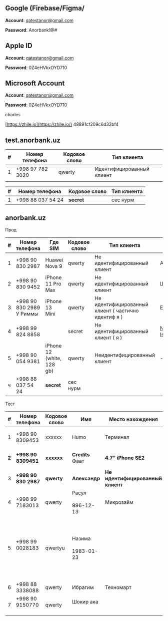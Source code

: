 ## **Google (Firebase/Figma/**

**Account**: [qatestanor@gmail.com](mailto:qatestanor@gmail.com)

**Password**: Anorbank!@#

## **Apple ID**

**Account:** [qatestanor@gmail.com](mailto:qatestanor@gmail.com)

**Password**: 0Z4eHVkxOYD710

## **Microsoft Account**

**Account**: [qatestanor@gmail.com](mailto:qatestanor@gmail.com)

**Password**: 0Z4eHVkxOYD710

charles

 [https://zhile.io](https://zhile.io/) 48891cf209c6d32bf4
## test.anorbank.uz

| #   | Номер телефона   | Кодовое слово | Тип клиента               |
| --- | ---------------- | ------------- | ------------------------- |
| 1   | +998 97 782 3020 | qwerty        | Идентифицированный клиент |
|     |                  |               |                           |

| #   | Номер телефона    | Кодовое слово | Тип клиента |
| --- | ----------------- | ------------- | ----------- |
| 1   | +998 88 037 54 24 | **secret**    | сес нурм    |

  

## anorbank.uz

Прод 

| #   | Номер телефона              | Где SIM                   | Кодовое слово | Тип клиента                                         | Имя                                                                                        |
| --- | --------------------------- | ------------------------- | ------------- | --------------------------------------------------- | ------------------------------------------------------------------------------------------ |
| 1   | +998 90  830 2987           | Huawei Nova 9             | qwerty        | Не идентифицированный клиент                        | Александр                                                                                  |
| 2   | +998 90 830 9452            | iPhone 11 Pro Max         | qwerty        | Не идентифицированный клиент                        | Шерзод                                                                                     |
| 3   | +998 90 830 2989<br>У Риммы | iPhone 13 Mini<br>        | qwerty        | Не идентифицированный клиент ( частично идентиф я ) | Ecosystem                                                                                  |
| 4   | +998 99 824 8858            |                           | secret        | Не идентифицированный клиент ( я )                  | [Nurmuhammad Isayev](https://confluence.anorbank.uz/confluence/display/~n.isayev@hlsys.uz) |
| 5   | +998 90 054 9381            | iPhone 12 (white, 128 gb) | qwerty        | Неидентифицированный клиент                         | -                                                                                          |
| ч   | +998 88 037 54 24           | **secret**                | сес нурм      |                                                     |                                                                                            |

Тест 

| #     | Номер телефона          | Кодовое слово | Имя                      | Место нахождения                 | Карты                                                                                                      | Тип клиента                      |
| ----- | ----------------------- | ------------- | ------------------------ | -------------------------------- | ---------------------------------------------------------------------------------------------------------- | -------------------------------- |
| 1     | +998 90 8309453         | xxxxxx        | Humo                     | Терминал                         |                                                                                                            | Не идентифицированный клиент     |
| **2** | **+998 90 8309451**     | **xxxxxx**    | **Credits**<br>Фаат      | **4.7” iPhone SE2**              |                                                                                                            | **Не идентифицированный клиент** |
| 3     | **+998 90  830 2987**   | **qwerty**    | **Александр**            | **Не идентифицированный клиент** |                                                                                                            | **Huawei Nova 9**                |
| 4     | +998 99 7183013         | qwerty        | Расул<br><br>996-12-13   | Микрозайм                        |                                                                                                            | Идентифицированный клиент        |
| 5     | +998 99 0028183<br><br> | qwertyu       | Назима<br><br>1983-01-23 |                                  | Зарплатная карта: <br>9860 0910 1784 0930<br>11/28<br>Расула , ее добавили в тест среду как зарплатную<br> | Идентифицированный клиент        |
| 6     | +998 88 3338088         | qwerty        | Ибрагим                  | Техномарт                        |                                                                                                            | Идентифицированный клиент        |
| 7     | +998 90 9150770<br><br> | qwerty        | Шокир ака<br><br>        |                                  | <br>                                                                                                       | Идентифицированный клиент        |


